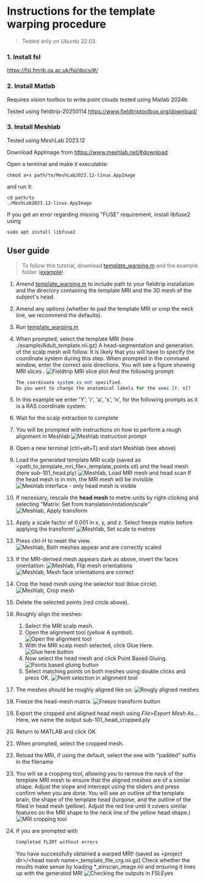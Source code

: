 
# Instructions for the template warping procedure

> Tested only on Ubuntu 22.03

### 1. Install fsl
https://fsl.fmrib.ox.ac.uk/fsl/docs/#/
### 2. Install Matlab
Requires vision toolbox to write point clouds
tested using Matlab 2024b

Tested using fieldtrip-20250114 https://www.fieldtriptoolbox.org/download/
### 3. Install Meshlab
Tested using MeshLab 2023.12
 
Download AppImage from https://www.meshlab.net/#download

Open a terminal and make it executable:

```shell
chmod a+x path/to/MeshLab2023.12-linux.AppImage
```

and run it:
```shell
cd path/to
./MeshLab2023.12-linux.AppImage
```

If you get an error regarding missing "FUSE" requirement, install libfuse2 using
```shell
sudo apt install libfuse2
```

## User guide
> To follow this tutorial, download [template_warping.m](./template_warping.m) and the example folder ([example](./example)).

1. Amend [template_warping.m](./template_warping.m) to include path to your fieldtrip installation and the directory containing the template MRI and the 3D mesh of the subject's head.
2. Amend any options (whether to pad the template MRI or crop the neck line, we recommend the defaults).
3. Run [template_warping.m](./template_warping.m)
4. When prompted, select the template MRI (here ./example/Adult_template.nii.gz)
	A head-segmentation and generation of the scalp mesh will follow. It is likely that you will have to specify the coordinate system during this step. When prompted in the command window, enter the correct axis directions. You will see a figure showing MRI slices .
	![Fieldtrip MRI slice plot](https://github.com/nsrhodes/template_warping/blob/main/screenshots/set_coord_sys.png)
	And the following prompt:
	```octave
	The coordinate system is not specified.
	Do you want to change the anatomical labels for the axes [Y, n]? 
	```
5. In this example we enter 'Y', 'r', 'a', 's', 'n', for the following prompts as it is a RAS coordinate system.
6. Wait for the scalp extraction to complete
7. You will be prompted with instructions on how to perform a rough alignment in Meshlab
	![Meshlab instruction prompt](https://github.com/nsrhodes/template_warping/blob/main/screenshots/meshlab_prompts.png)
    
8. Open a new terminal (ctrl+alt+T) and start Meshlab (see above)
9. Load the generated template MRI scalp
   (saved as <path_to_template_mri_file>\_template_points.stl)
   and the head mesh (here sub-101_head.ply)
   ![Meshlab, Load MRI mesh and head scan](https://github.com/nsrhodes/template_warping/blob/main/screenshots/meshlab_select.png)
	If the head mesh is in mm, the MRI mesh will be invisible
	![Meshlab interface - only head mesh is visible](https://github.com/nsrhodes/template_warping/blob/main/screenshots/only_one_visible.png)
10. If necessary, rescale the **head mesh** to metre-units by right-clicking and selecting "Matrix: Set from translation/rotation/scale"
![Meshlab, Apply transform ](https://github.com/nsrhodes/template_warping/blob/main/screenshots/scale_mesh.png)
11. Apply a scale factor of 0.001 in x, y, and z. Select freeze matrix before applying the transform!
![Meshlab, Set scale to metres](https://github.com/nsrhodes/template_warping/blob/main/screenshots/scale_mesh2.png)
12. Press ctrl-H to reset the view.
![Meshlab, Both meshes appear and are correctly scaled](https://github.com/nsrhodes/template_warping/blob/main/screenshots/post_scale.png)
13. If the MRI-derived mesh appears dark as above, invert the faces orientation:
![Meshlab, Flip mesh orientations](https://github.com/nsrhodes/template_warping/blob/main/screenshots/invert_faces.png)
![Meshlab, Mesh face orientations are correct](https://github.com/nsrhodes/template_warping/blob/main/screenshots/post_flip.png)
14. Crop the head mesh using the selector tool (blue circle).
![Meshlab, Crop mesh](https://github.com/nsrhodes/template_warping/blob/main/screenshots/crop.png)
15. Delete the selected points (red circle above).
16. Roughly align the meshes:
	1. Select the MRI scalp mesh.
	2. Open the alignment tool (yellow A symbol).
    ![Open the alignment tool](https://github.com/nsrhodes/template_warping/blob/main/screenshots/align.png)
	3. With the MRI scalp mesh selected, click Glue Here.
    ![Glue here button](https://github.com/nsrhodes/template_warping/blob/main/screenshots/glue_here.png)
	4. Now select the head mesh and click Point Based Gluing.
    ![Points based gluing button](https://github.com/nsrhodes/template_warping/blob/main/screenshots/points_based_gluing.png)
	5. Select matching points on both meshes using double clicks and press OK.
    ![Point selection in alignment tool](https://github.com/nsrhodes/template_warping/blob/main/screenshots/points_selection.png)
17. The meshes should be roughly aligned like so:
    ![Rougly aligned meshes](https://github.com/nsrhodes/template_warping/blob/main/screenshots/nearly_aligned.png)
18. Freeze the head-mesh matrix.
    ![Freeze transform button](https://github.com/nsrhodes/template_warping/blob/main/screenshots/freeze_matrix.png)
19. Export the cropped and aligned head mesh using _File>Export Mesh As..._
    Here, we name the output sub-101_head_cropped.ply
20. Return to MATLAB and click OK
21. When prompted, select the cropped mesh.
22. Reload the MRI, if using the default, select the one with "padded" suffix in the filename
23. You will se a cropping tool, allowing you to remove the neck of the template MRI mesh to ensure that the aligned meshes are of a similar shape. Adjust the slope and intercept using the sliders and press confirm when you are done. You will see an outline of the template brain, the shape of the template head (turqoise, and the outline of the filled in head mesh (yellow). Adjust the red line until it covers similar features on the MRI shape to the neck line of the yellow head shape.)
![MRI cropping tool](https://github.com/nsrhodes/template_warping/blob/main/screenshots/crop_mri.png)
24. If you are prompted with
	```octave
	Completed FLIRT without errors
	```
	You have successfully obtained a warped MRI! (saved as  \<project dir>\/\<head mesh name>\_template_file_crg.nii.gz)
Check whether the results make sense by loading \*\_einscan_image.nii and ensuring it lines up with the generated MRI
![Checking the outputs in FSLEyes](https://github.com/nsrhodes/template_warping/blob/main/screenshots/result.png)
